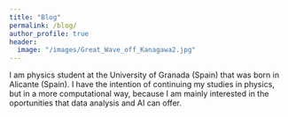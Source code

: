 ```yaml
---
title: "Blog"
permalink: /blog/
author_profile: true
header:
  image: "/images/Great_Wave_off_Kanagawa2.jpg"
---
```


I am physics student at the University of Granada (Spain) that was born in Alicante (Spain).
I have the intention of continuing my studies in physics, but in a more computational way, because
I am mainly interested in the oportunities that data analysis and AI can offer.
